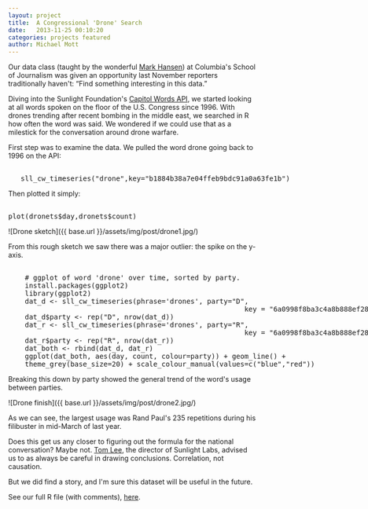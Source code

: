 ```yaml
---
layout: project
title:  A Congressional 'Drone' Search
date:   2013-11-25 00:10:20
categories: projects featured
author: Michael Mott
---
```


Our data class (taught by the wonderful <a href="http://www.stat.ucla.edu/~cocteau/">Mark Hansen</a>) at Columbia's School of Journalism was given an opportunity last November reporters traditionally haven't: “Find something interesting in this data.” 

Diving into the Sunlight Foundation's <a href="http://capitolwords.org/api/1/">Capitol Words API</a>, we started looking at all words spoken on the floor of the U.S. Congress since 1996. With drones trending after recent bombing in the middle east, we searched in R how often the word was said. We wondered if we could use that as a milestick for the conversation around drone warfare.

First step was to examine the data. We pulled the word drone going back to 1996 on the API:

<xmp>
   sll_cw_timeseries("drone",key="b1884b38a7e04ffeb9bdc91a0a63fe1b")
</xmp>

Then plotted it simply:

<xmp>
plot(dronets$day,dronets$count)
</xmp>

![Drone sketch]({{ base.url }}/assets/img/post/drone1.jpg/)

From this rough sketch we saw there was a major outlier: the spike on the y-axis. 

<xmp>
	# ggplot of word 'drone' over time, sorted by party.
	install.packages(ggplot2)
	library(ggplot2)
	dat_d <- sll_cw_timeseries(phrase='drones', party="D", 
														 key = "6a0998f8ba3c4a8b888ef28b20975174")
	dat_d$party <- rep("D", nrow(dat_d))
	dat_r <- sll_cw_timeseries(phrase='drones', party="R", 
														 key = "6a0998f8ba3c4a8b888ef28b20975174")
	dat_r$party <- rep("R", nrow(dat_r))
	dat_both <- rbind(dat_d, dat_r)
	ggplot(dat_both, aes(day, count, colour=party)) + geom_line() +
	theme_grey(base_size=20) + scale_colour_manual(values=c("blue","red"))
</xmp>

Breaking this down by party showed the general trend of the word's usage between parties.

![Drone finish]({{ base.url }}/assets/img/post/drone2.jpg/)

As we can see, the largest usage was Rand Paul's 235 repetitions during his filibuster in mid-March of last year.

Does this get us any closer to figuring out the formula for the national conversation? Maybe not. <a href="https://twitter.com/tjl">Tom Lee</a>, the director of Sunlight Labs, advised us to as always be careful in drawing conclusions. Correlation, not causation.

But we did find a story, and I'm sure this dataset will be useful in the future. 

See our full R file (with comments), <a href="{{ base.url }}/assets/code/FriNov22Memo.R" download="drones.R">here</a>.